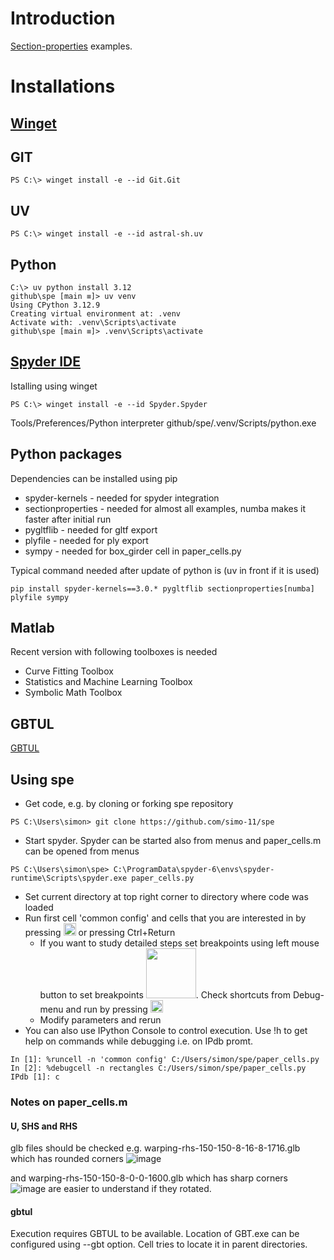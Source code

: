 # Introduction
[Section-properties](https://github.com/robbievanleeuwen/section-properties) examples.

# Installations

## [Winget](https://learn.microsoft.com/en-us/windows/package-manager/winget/)

## GIT

```
PS C:\> winget install -e --id Git.Git
```

## UV
```
PS C:\> winget install -e --id astral-sh.uv
```

## Python
```
C:\> uv python install 3.12
github\spe [main ≡]> uv venv
Using CPython 3.12.9
Creating virtual environment at: .venv
Activate with: .venv\Scripts\activate
github\spe [main ≡]> .venv\Scripts\activate
```

## [Spyder IDE](https://www.spyder-ide.org/)
Istalling using winget
```
PS C:\> winget install -e --id Spyder.Spyder
```
Tools/Preferences/Python interpreter github/spe/.venv/Scripts/python.exe

## Python packages

Dependencies can be installed using pip
 * spyder-kernels - needed for spyder integration
 * sectionproperties - needed for almost all examples, numba makes it faster after initial run
 * pygltflib - needed for gltf export
 * plyfile - needed for ply export
 * sympy - needed for  box_girder cell in paper_cells.py

Typical command needed after update of python is (uv in front if it is used)
```
pip install spyder-kernels==3.0.* pygltflib sectionproperties[numba] plyfile sympy
```

## Matlab

Recent version with following toolboxes is needed
 * Curve Fitting Toolbox
 * Statistics and Machine Learning Toolbox
 * Symbolic Math Toolbox

## GBTUL
[GBTUL](https://sites.fct.unl.pt/gbt/pages/gbtul)

## Using spe

 * Get code, e.g. by cloning or forking spe repository
```
PS C:\Users\simon> git clone https://github.com/simo-11/spe
```
 * Start spyder. Spyder can be started also from menus and paper_cells.m can be opened from menus
```
PS C:\Users\simon\spe> C:\ProgramData\spyder-6\envs\spyder-runtime\Scripts\spyder.exe paper_cells.py
```
 * Set current directory at top right corner to directory where code was loaded
 * Run first cell 'common config' and cells that you are interested in by pressing <img src="https://github.com/user-attachments/assets/2adfcb73-c4df-421a-88a4-7406afc74e39" width="20" alt="Ctrl+Return"/> or pressing Ctrl+Return
    * If you want to study detailed steps set breakpoints using left mouse button to set breakpoints <img src="https://github.com/user-attachments/assets/a955d6af-7800-42c0-9672-7b544b8a97d0" width="80"/>. Check shortcuts from Debug-menu
and run by pressing <img src="https://github.com/user-attachments/assets/19e3f974-932a-49b2-b7e9-d92f20eb0f6e" width="20"/>
    * Modify parameters and rerun
 * You can also use IPython Console to control execution. Use !h to get help on commands while debugging i.e. on IPdb promt.
```
In [1]: %runcell -n 'common config' C:/Users/simon/spe/paper_cells.py
In [2]: %debugcell -n rectangles C:/Users/simon/spe/paper_cells.py
IPdb [1]: c
```
### Notes on paper_cells.m

#### U, SHS and RHS
glb files should be checked e.g. 
warping-rhs-150-150-8-16-8-1716.glb which has rounded corners
![image](https://github.com/user-attachments/assets/1667d368-a632-4250-a311-2c5b27441ee6)

and warping-rhs-150-150-8-0-0-1600.glb which has sharp corners
![image](https://github.com/user-attachments/assets/c10f9db1-a303-4619-8fc3-33811f024929)
are easier to understand if they rotated.


#### gbtul
Execution requires GBTUL to be available.
Location of GBT.exe can be configured using --gbt option.
Cell tries to locate it in parent directories.

 
